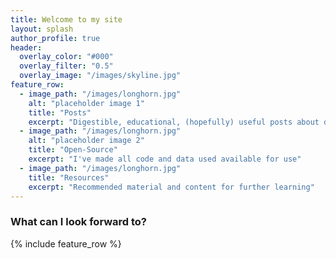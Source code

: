 ```yaml
---
title: Welcome to my site
layout: splash
author_profile: true
header:
  overlay_color: "#000"
  overlay_filter: "0.5"
  overlay_image: "/images/skyline.jpg"
feature_row:
  - image_path: "/images/longhorn.jpg"
    alt: "placeholder image 1"
    title: "Posts"
    excerpt: "Digestible, educational, (hopefully) useful posts about data science and finance"
  - image_path: "/images/longhorn.jpg"
    alt: "placeholder image 2"
    title: "Open-Source"
    excerpt: "I've made all code and data used available for use"
  - image_path: "/images/longhorn.jpg"
    title: "Resources"
    excerpt: "Recommended material and content for further learning"
---
```


### What can I look forward to?

{% include feature_row %}
